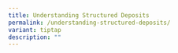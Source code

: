 ```yaml
---
title: Understanding Structured Deposits
permalink: /understanding-structured-deposits/
variant: tiptap
description: ""
---
```

